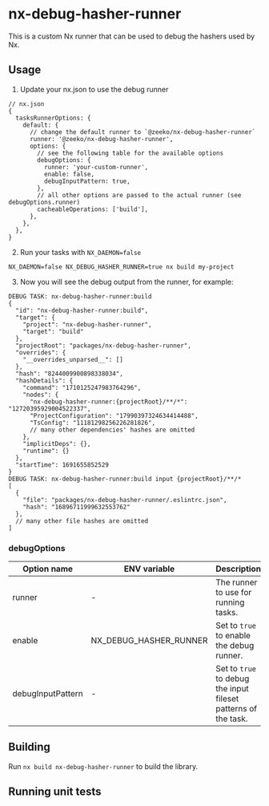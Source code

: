 # nx-debug-hasher-runner

This is a custom Nx runner that can be used to debug the hashers used by Nx.

## Usage

1. Update your nx.json to use the debug runner

```json5
// nx.json
{
  tasksRunnerOptions: {
    default: {
      // change the default runner to `@zeeko/nx-debug-hasher-runner`
      runner: '@zeeko/nx-debug-hasher-runner',
      options: {
        // see the following table for the available options
        debugOptions: {
          runner: 'your-custom-runner',
          enable: false,
          debugInputPattern: true,
        },
        // all other options are passed to the actual runner (see debugOptions.runner)
        cacheableOperations: ['build'],
      },
    },
  },
}
```

2. Run your tasks with `NX_DAEMON=false`

```shell
NX_DAEMON=false NX_DEBUG_HASHER_RUNNER=true nx build my-project
```

3. Now you will see the debug output from the runner, for example:

```text
DEBUG TASK: nx-debug-hasher-runner:build
{
  "id": "nx-debug-hasher-runner:build",
  "target": {
    "project": "nx-debug-hasher-runner",
    "target": "build"
  },
  "projectRoot": "packages/nx-debug-hasher-runner",
  "overrides": {
    "__overrides_unparsed__": []
  },
  "hash": "8244009900898338034",
  "hashDetails": {
    "command": "1710125247983764296",
    "nodes": {
      "nx-debug-hasher-runner:{projectRoot}/**/*": "12720395929004522337",
      "ProjectConfiguration": "17990397324634414488",
      "TsConfig": "11181298256226281826",
      // many other dependencies' hashes are omitted
    },
    "implicitDeps": {},
    "runtime": {}
  },
  "startTime": 1691655852529
}
DEBUG TASK: nx-debug-hasher-runner:build input {projectRoot}/**/*
[
  {
    "file": "packages/nx-debug-hasher-runner/.eslintrc.json",
    "hash": "16896711999632553762"
  },
  // many other file hashes are omitted
]
```

### debugOptions

| Option name       | ENV variable           | Description                                                    | Default                             |
| ----------------- | ---------------------- | -------------------------------------------------------------- | ----------------------------------- |
| runner            | -                      | The runner to use for running tasks.                           | Optional, `nx/tasks-runner/default` |
| enable            | NX_DEBUG_HASHER_RUNNER | Set to `true` to enable the debug runner.                      | Optional, `false`                   |
| debugInputPattern | -                      | Set to `true` to debug the input fileset patterns of the task. | Optional, `false`                   |

## Building

Run `nx build nx-debug-hasher-runner` to build the library.

## Running unit tests
